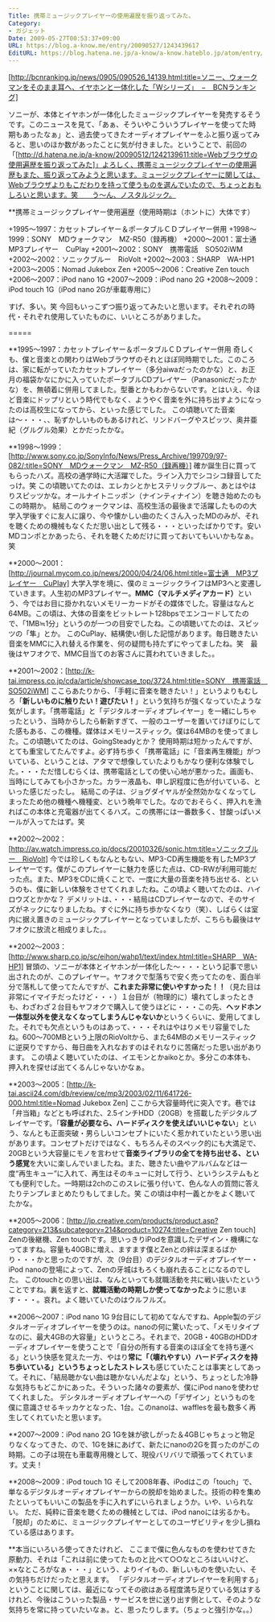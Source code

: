 ```yaml
---
Title: 携帯ミュージックプレイヤーの使用遍歴を振り返ってみた。
Category:
- ガジェット
Date: 2009-05-27T00:53:37+09:00
URL: https://blog.a-know.me/entry/20090527/1243439617
EditURL: https://blog.hatena.ne.jp/a-know/a-know.hateblo.jp/atom/entry/12921228815727980066
---
```



[http://bcnranking.jp/news/0905/090526_14139.html:title=ソニー、ウォークマンをそのまま耳へ、イヤホンと一体化した「Wシリーズ」　−　BCNランキング]


ソニーが、本体とイヤホンが一体化したミュージックプレイヤーを発売するそうです。このニュースを見て、「あぁ、そういやこういうプレイヤーを使ってた時期もあったなぁ」と、過去使ってきたオーディオプレイヤーをふと振り返ってみると、思いのほか数があったことに気が付きました。ということで、前回の「[http://d.hatena.ne.jp/a-know/20090512/1242139611:title=Webブラウザの使用遍歴を振り返ってみた]」よろしく、携帯ミュージックプレイヤーの使用遍歴もまた、振り返ってみようと思います。ミュージックプレイヤーに関しては、Webブラウザよりもこだわりを持って使うものを選んでいたので、ちょっとおもしろいと思います。笑　　う〜ん、ノスタルジック。


**携帯ミュージックプレイヤー使用遍歴（使用時期は（ホントに）大体です）

+1995〜1997：カセットプレイヤー＆ポータブルＣＤプレイヤー併用
+1998〜1999：SONY　MDウォークマン　MZ-R50（録再機）
+2000〜2001：富士通　MP3プレイヤー　CuPlay
+2001〜2002：SONY　携帯電話　SO502iWM
+2002〜2002：ソニックブルー　RioVolt
+2002〜2003：SHARP　WA-HP1
+2003〜2005：Nomad Jukebox Zen
+2005〜2006：Creative Zen touch
+2006〜2007：iPod nano 1G
+2007〜2009：iPod nano 2G
+2008〜2009：iPod touch 1G（iPod nano 2Gが車載専用に）


すげ、多い。笑
今回もいっこずつ振り返ってみたいと思います。それぞれの時代・それぞれ使用していたものに、いいところがありました。

=====

**1995〜1997：カセットプレイヤー＆ポータブルＣＤプレイヤー併用
奇しくも、僕と音楽との関わりはWebブラウザのそれとほぼ同時期でした。このころは、家に転がっていたカセットプレイヤー（多分aiwaだったのかな）と、お正月の福袋かなにかに入っていたポータブルCDプレイヤー（Panasonicだったかな）を、無頓着に併用してました。型番とかもわからないです。とはいえ、今ほど音楽にドップリという時代でもなく、ようやく音楽を外に持ち出すようになったのは高校生になってから、といった感じでした。
この頃聴いてた音楽は〜・・・、、恥ずかしいものもあるけれど、リンドバーグやスピッツ、奥井亜紀（グルグル効果）とかだったかな。


**1998〜1999：[http://www.sony.co.jp/SonyInfo/News/Press_Archive/199709/97-082/:title=SONY　MDウォークマン　MZ-R50（録再機）]
確か誕生日に買ってもらったハズ。高校の通学時に大活躍でした。ライン入力でシコシコ録音してたっけ。笑
この頃聴いてたのは、エレカシとかヒステリックブルー、あとはやはりスピッツかな。オールナイトニッポン（ナインティナイン）を聴き始めたのもこの時期か。
結局このウォークマンは、高校生活の最後まで活躍したものの大学入学後すぐに友人に譲り、今や懐かしい曲のたくさん入ったMDのみが、それを聴くための機械もなくただ思い出として残る・・・といったばかりです。安いMDコンポとかあったら、それを聴くためだけに買っておいてもいいかもなぁ。笑


**2000〜2001：[http://journal.mycom.co.jp/news/2000/04/24/06.html:title=富士通　MP3プレイヤー　CuPlay]
大学入学を境に、僕のミュージックライフはMP3へと変遷していきます。人生初のMP3プレイヤー。<span style="font-weight:bold;">MMC（マルチメディアカード）</span>という、今ではお目に掛かれないメモリーカードがその媒体でした。容量はなんと64MB。この頃は、大体の音楽をビットレート128bpsでエンコードしてたので、「1MB≒1分」というのが一つの目安でしたね。この頃聴いてたのは、スピッツの「隼」とか。
このCuPlay、結構使い倒した記憶があります。毎日聴きたい音楽をMMCに入れ替える作業を、何の疑問も持たずにやってましたね。笑　最後はヤフオクで、MMC目当てのお客さんに貰われていきました。。


**2001〜2002：[http://k-tai.impress.co.jp/cda/article/showcase_top/3724.html:title=SONY　携帯電話　SO502iWM]
ここらあたりから、「手軽に音楽を聴きたい！」というよりもむしろ「<span style="font-weight:bold;">新しいものに触りたい！遊びたい！</span>」という気持ちが強くなっていたような気がします。「携帯電話」と「デジタルオーディオプレイヤー」を一緒にしちゃったという、当時からしたら斬新すぎて、一般のユーザーを置いてけぼりにしてた感もある、この機種。媒体はメモリースティック。僕は64MBのを使ってました。この頃聴いてたのは、GoingSteadyとか？
使用時期は短かったんですが、とても重宝してたんですよ。必ず持ち歩く「携帯電話」に「音楽再生機能」がついている、ということは、アタマで想像していたよりもかなり便利な体験でした。・・・ただ惜しむらくは、携帯電話としての使い心地が悪かった。画面も、当時にしてみても小さかった。カラー液晶も、申し訳程度に色が付いている、といった感じだったし。
結局この子は、ジョグダイヤルが全然効かなくなってしまったため他の機種へ機種変、という晩年でした。なのでおそらく、押入れを漁ればこの本体と充電器が出てくるハズ。この携帯には一番数多く、甘酸っぱいメールが入ってたはず。笑


**2002〜2002：[http://av.watch.impress.co.jp/docs/20010326/sonic.htm:title=ソニックブルー　RioVolt]
今では珍しくもなんともない、MP3-CD再生機能を有したMP3プレイヤーです。僕がこのプレイヤーに魅力を感じた点は、CD-RWが利用可能だった点。また、MP3をCDに焼くことで、一度に大量の音楽を持ち出せる、というのも、僕に新しい体験をさせてくれましたね。この頃よく聴いてたのは、ハイロウズとかかな？
デメリットは、・・・結局はCDプレイヤーなので、そのサイズがネックになりましたね。すぐに外に持ち歩かなくなり（笑）、しばらくは室内に据え置きのミュージックプレイヤーとなっていましたが、こちらも最後はヤフオクに放流と相成りました。。


**2002〜2003：[http://www.sharp.co.jp/sc/eihon/wahp1/text/index.html:title=SHARP　WA-HP1]
冒頭の、ソニーが本体とイヤホンが一体化した〜・・・という記事で思い出されたのが、このプレイヤー。ヤフオクで型落ちで安く売ってたのを、面白半分で落札して使ってたんですが、<span style="font-weight:bold;">これまた非常に使いやすかった！！</span>（見た目は非常にイマイチだったけど・・・）１台目が（物理的に）壊れてしまったときも、わざわざ２台目もヤフオクで購入して使うほどに・・・この先、<span style="font-weight:bold;">ヘッドホン一体型以外を使えなくなってしまうんじゃないか</span>というくらいに、愛用してました。それでも欠点というものはあって、・・・それはやはりメモリ容量でしたね。600〜700MBという上限のRioVoltから、また64MBのメモリースティックに逆戻りですから、毎日曲を入れなおすのはそれなりに苦痛だった思い出があります。
この頃よく聴いていたのは、イエモンとかaikoとか。多分この本体も、押入れを探せば出てくるんじゃないかなぁ。


**2003〜2005：[http://k-tai.ascii24.com/db/review/ce/mp3/2003/02/11/641726-000.html:title=Nomad Jukebox Zen]
ここから大容量時代に突入です。巷では「弁当箱」などとも呼ばれた、2.5インチHDD（20GB）を搭載したデジタルプレイヤーです。「<span style="font-weight:bold;">容量が必要なら、ハードディスクを使えばいいじゃない</span>」という、なんとも正面突破・男らしいコンセプトにいたく惹かれていたという思い出があります。コンセプトだけではなく、もちろんそのスペック的にも大満足で、20GBという大容量にモノを言わせて<span style="font-weight:bold;">音楽ライブラリの全てを持ち出せる、という感覚</span>を大いに楽しんでいましたね。また、聴きたい曲やアルバムなどは一度“再生キュー”に入れて、再生はそのキューに対して行う、というシステムもとても便利でした。一時期は2chのこのスレに張り付いて、色んな人の質問に答えたりテンプレまとめたりもしてました。笑
この頃は中村一義とかをよく聴いてたかな。


**2005〜2006：[http://jp.creative.com/products/product.asp?category=213&subcategory=214&product=10274:title=Creative Zen touch]
Zenの後継機、Zen touchです。思いっきりiPodを意識したデザイン・機構になってますね。容量も40GBに増え、ますます僕とZenとの絆は深まるばかり・・・かと思ったのですが、次（9台目）のデジタルオーディオプレイヤー・iPod nanoの登場によって、Zenの牙城はもろくも崩れ去ることになるのでした。
このtouchとの思い出は、なんといっても就職活動を共に戦い抜いたということですね。裏を返すと、<span style="font-weight:bold;">就職活動の時期しか使ってなかった</span>ように思います・・・。哀れ。よく聴いていたのはウルフルズ。


**2006〜2007：iPod nano 1G
9台目にして初めてなんですね、Apple製のデジタルオーディオプレイヤーを使うのは。nanoの何に驚いたって、「メモリタイプなのに、最大4GBの大容量」というところ。それまで、20GB・40GBのHDDオーディオプレイヤーを使うことで「自分の所有する音楽のほぼ全てを持ち運べる」という快感を覚えた一方、やはり<span style="font-weight:bold;">常に「（壊れやすい）ハードディスクを持ち歩いている」というちょっとしたストレス</span>も感じていたことは事実としてあって。それに、「結局聴かない曲は聴かないんだよな」という、ちょっとした冷静な気持ちもどこかにあった。そういった諸々の要素が、僕にiPod nanoを使わせてくれました。
デシタルオーディオプレイヤーへの「デザイン」というものを僕に意識させるキッカケとなった、1台。このnanoは、wafflesを最も数多く再生してくれていたと思います。


**2007〜2009：iPod nano 2G
1Gを妹が欲しがった＆4GBじゃちょっと物足りなくなってきた、ので、1Gを妹にあげて、新たにnanoの2Gを買ったのがこの時期。この子は現在も車載専用機として、現役バリバリで頑張ってくれています。丈夫！


**2008〜2009：iPod touch 1G
そして2008年春、iPodはこの「touch」で、単なるデジタルオーディオプレイヤーからの脱却を始めました。技術の粋を集めたといってもいいこの製品を手に入れずにいられましょうか。いや、いられない。
ただ、純粋に音楽を聴くための機械としては、iPod nanoには劣るかも。「脱却」のために、ミュージックプレイヤーとしてのユーザビリティを少し損ねている感はあります。


**本当にいろいろ使ってきたけれど、
ここまで僕に色んなものを使わせてきた原動力、それは「これは前に使ってたものと比べて○○なところはいいけど、××なところがなぁ・・・」という、よりイイもの、新しいものを使いたい、その気持ちだけだったと思えます。
「デジタルオーディオプレイヤーを利用する」ということに関しては、最近になってその欲はある程度満ち足りている気はするけれど、今後はこういった製品・サービスを世に送り出す側として、そのような気持ちを常に持っていたいなぁ。と、思ったりします。（ちょっと強引かな。。）
